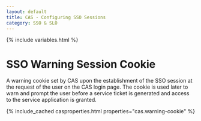 ```yaml
---
layout: default
title: CAS - Configuring SSO Sessions
category: SSO & SLO
---
```

{% include variables.html %}

# SSO Warning Session Cookie

A warning cookie set by CAS upon the establishment of the SSO session at the request of the user on the CAS login page.
The cookie is used later to warn and prompt the user before a service ticket is generated and access to the service application is granted.

{% include_cached casproperties.html properties="cas.warning-cookie" %}
